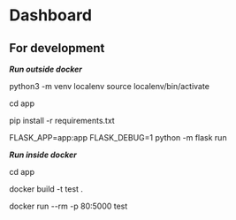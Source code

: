 # Dashboard
## For development

***Run outside docker***

python3 -m venv localenv
source localenv/bin/activate

cd app

pip install -r requirements.txt

FLASK_APP=app:app FLASK_DEBUG=1 python -m flask run

***Run inside docker***

cd app

docker build -t test .

docker run --rm -p 80:5000 test
